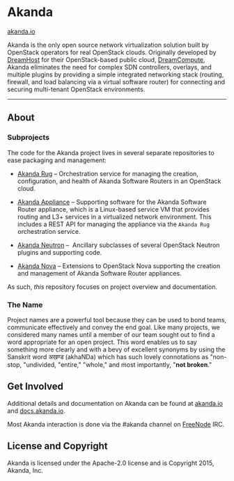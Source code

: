 # Akanda
[akanda.io](https://akanda.io)

Akanda is the only open source network virtualization solution built by
OpenStack operators for real OpenStack clouds. Originally developed by
[DreamHost](http://dreamhost.com) for their OpenStack-based public cloud,
[DreamCompute](http://dreamhost.com/cloud/dreamcompute), Akanda eliminates the
need for complex SDN controllers, overlays, and multiple plugins by providing
a simple integrated networking stack (routing, firewall, and load balancing via
a virtual software router) for connecting and securing multi-tenant OpenStack
environments.

----

## About

### Subprojects

The code for the Akanda project lives in several separate repositories to ease
packaging and management:

  * [Akanda Rug](https://github.com/akanda/akanda-rug) – Orchestration
    service for managing the creation, configuration, and health of Akanda
    Software Routers in an OpenStack cloud.

  * [Akanda Appliance](https://github.com/akanda/akanda-appliance) –
    Supporting software for the Akanda Software Router appliance, which is
    a Linux-based service VM that provides routing and L3+ services in
    a virtualized network environment. This includes a REST API for managing
    the appliance via the `Akanda Rug` orchestration service.

  * [Akanda Neutron](https://github.com/akanda/akanda-neutron) – 
    Ancillary subclasses of several OpenStack Neutron plugins and supporting code.

  * [Akanda Nova](https://github.com/dreamhost/akanda-nova) – Extensions to
    OpenStack Nova supporting the creation and management of Akanda Software
    Router appliances.

As such, *this* repository focuses on project overview and documentation.

### The Name

Project names are a powerful tool because they can be used to bond teams,
communicate effectively and convey the end goal. Like many projects, we
considered many names until a member of our team sought out to find a word
appropriate for an open project. This word enables us to say something more
clearly and with a bevy of excellent synonyms by using the Sanskrit word
अखण्ड (akhaNDa) which has such lovely connotations as "non-stop, "undivided,
"entire," "whole," and most importantly, "**not broken**."

## Get Involved

Additional details and documentation on Akanda can be found at
[akanda.io](http://akanda.io) and  [docs.akanda.io](http://docs.akanda.io).

Most Akanda interaction is done via the #akanda channel on
[FreeNode](http://freenode.net) IRC.

## License and Copyright

Akanda is licensed under the Apache-2.0 license and is Copyright 2015,
Akanda, Inc.

